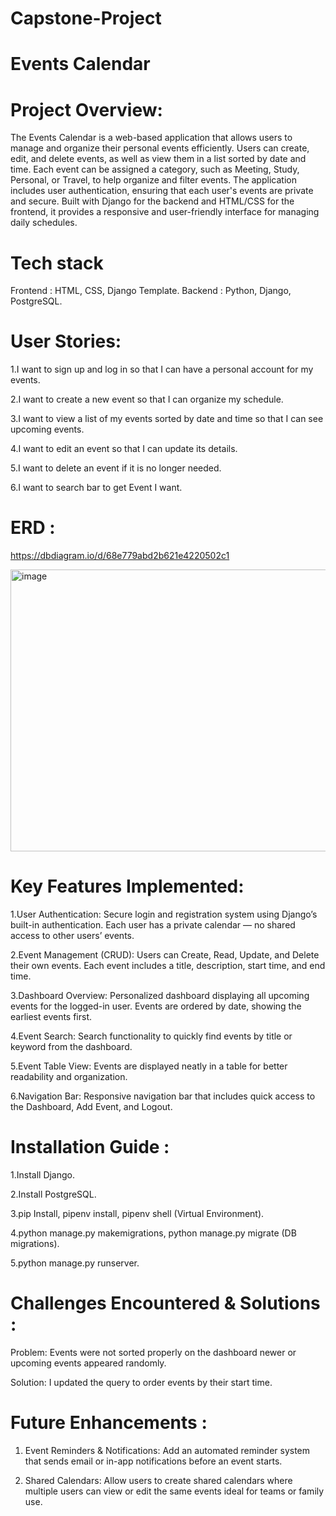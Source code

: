 # Capstone-Project

# Events Calendar
# Project Overview:

The Events Calendar is a web-based application that allows users to manage and organize their personal events efficiently. Users can create, edit, and delete events, as well as view them in a list sorted by date and time. Each event can be assigned a category, such as Meeting, Study, Personal, or Travel, to help organize and filter events. The application includes user authentication, ensuring that each user's events are private and secure. Built with Django for the backend and HTML/CSS for the frontend, it provides a responsive and user-friendly interface for managing daily schedules.

# Tech stack 

Frontend : HTML, CSS, Django Template.
Backend : Python, Django, PostgreSQL.

# User Stories:

1.I want to sign up and log in so that I can have a personal account for my events.

2.I want to create a new event so that I can organize my schedule.

3.I want to view a list of my events sorted by date and time so that I can see upcoming events.

4.I want to edit an event so that I can update its details.

5.I want to delete an event if it is no longer needed.

6.I want to search bar to get Event I want.

# ERD :

https://dbdiagram.io/d/68e779abd2b621e4220502c1

<img width="854" height="451" alt="image" src="https://github.com/user-attachments/assets/51ea10cf-0af3-4741-9ffd-37e7134faef1" />

# Key Features Implemented:

1.User Authentication:
Secure login and registration system using Django’s built-in authentication.
Each user has a private calendar — no shared access to other users’ events.

2.Event Management (CRUD):
Users can Create, Read, Update, and Delete their own events.
Each event includes a title, description, start time, and end time.

3.Dashboard Overview:
Personalized dashboard displaying all upcoming events for the logged-in user.
Events are ordered by date, showing the earliest events first.

4.Event Search:
Search functionality to quickly find events by title or keyword from the dashboard.

5.Event Table View:
Events are displayed neatly in a table for better readability and organization.

6.Navigation Bar:
Responsive navigation bar that includes quick access to the Dashboard, Add Event, and Logout.

# Installation Guide :

1.Install Django.

2.Install PostgreSQL.

3.pip Install, pipenv install, pipenv shell (Virtual Environment).

4.python manage.py makemigrations, python manage.py migrate (DB migrations).

5.python manage.py runserver.

# Challenges Encountered & Solutions :

Problem: 
Events were not sorted properly on the dashboard newer or upcoming events appeared randomly.

Solution:
I updated the query to order events by their start time.

# Future Enhancements :

1. Event Reminders & Notifications:
Add an automated reminder system that sends email or in-app notifications before an event starts.

2. Shared Calendars:
Allow users to create shared calendars where multiple users can view or edit the same events ideal for teams or family use.

